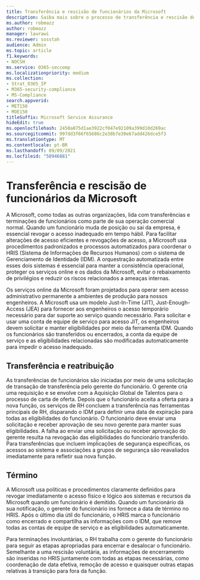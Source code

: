 ```yaml
---
title: Transferência e rescisão de funcionários da Microsoft
description: Saiba mais sobre o processo de transferência e rescisão de funcionários da Microsoft Microsoft 365
ms.author: robmazz
author: robmazz
manager: laurawi
ms.reviewer: sosstah
audience: Admin
ms.topic: article
f1.keywords:
- NOCSH
ms.service: O365-seccomp
ms.localizationpriority: medium
ms.collection:
- Strat_O365_IP
- M365-security-compliance
- MS-Compliance
search.appverid:
- MET150
- MOE150
titleSuffix: Microsoft Service Assurance
hideEdit: true
ms.openlocfilehash: 2450a075d1ae3922cf047e92109a399d10d269ac
ms.sourcegitcommit: 997dd3f66f65686c2e38b7e30e67add426dce5f3
ms.translationtype: MT
ms.contentlocale: pt-BR
ms.lasthandoff: 09/09/2021
ms.locfileid: "58946881"
---
```

# <a name="microsoft-employee-transfer-and-termination"></a>Transferência e rescisão de funcionários da Microsoft

A Microsoft, como todas as outras organizações, lida com transferências e terminações de funcionários como parte de sua operação comercial normal. Quando um funcionário muda de posição ou sai da empresa, é essencial revogar o acesso inadequado em tempo hábil. Para facilitar alterações de acesso eficientes e revogações de acesso, a Microsoft usa procedimentos padronizados e processos automatizados para coordenar o HRIS (Sistema de Informações de Recursos Humanos) com o sistema de Gerenciamento de Identidade (IDM). A orquestração automatizada entre esses dois sistemas é essencial para manter a consistência operacional, proteger os serviços online e os dados da Microsoft, evitar o rebaixamento de privilégios e reduzir os riscos relacionados a ameaças internas.

Os serviços online da Microsoft foram projetados para operar sem acesso administrativo permanente a ambientes de produção para nossos engenheiros. A Microsoft usa um modelo Just-In-Time (JIT), Just-Enough-Access (JEA) para fornecer aos engenheiros o acesso temporário necessário para dar suporte ao serviço quando necessário. Para solicitar e usar uma conta de equipe de serviço para acesso JIT, os engenheiros devem solicitar e manter eligibilidades por meio da ferramenta IDM. Quando os funcionários são transferidos ou encerrados, a conta da equipe de serviço e as eligibilidades relacionadas são modificadas automaticamente para impedir o acesso inadequado.

## <a name="transfer-and-reassignment"></a>Transferência e reatribuição

As transferências de funcionários são iniciadas por meio de uma solicitação de transação de transferência pelo gerente do funcionário. O gerente cria uma requisição e se envolve com a Aquisição Global de Talentos para o processo de carta de oferta. Depois que o funcionário aceita a oferta para a nova função, os serviços de RH concluem a transferência nas ferramentas principais de RH, disparando o IDM para definir uma data de expiração para todas as eligibilidades do funcionário. O funcionário deve enviar uma solicitação e receber aprovação de seu novo gerente para manter suas eligibilidades. A falha ao enviar uma solicitação ou receber aprovação do gerente resulta na revogação das eligibilidades do funcionário transferido. Para transferências que incluem implicações de segurança específicas, os acessos ao sistema e associações a grupos de segurança são reavaliados imediatamente para refletir sua nova função.

## <a name="termination"></a>Término

A Microsoft usa políticas e procedimentos claramente definidos para revogar imediatamente o acesso físico e lógico aos sistemas e recursos da Microsoft quando um funcionário é demitido. Quando um funcionário dá sua notificação, o gerente do funcionário ins fornece a data de término no HRIS. Após o último dia útil do funcionário, o HRIS marca o funcionário como encerrado e compartilha as informações com o IDM, que remove todas as contas de equipe de serviço e as eligibilidades automaticamente.

Para terminações involuntárias, o RH trabalha com o gerente do funcionário para seguir as etapas apropriadas para encerrar e desalocar o funcionário. Semelhante a uma rescisão voluntária, as informações de encerramento são inseridas no HRIS juntamente com todas as etapas necessárias, como coordenação de data efetiva, remoção de acesso e quaisquer outras etapas relativas à transição para fora da função.
